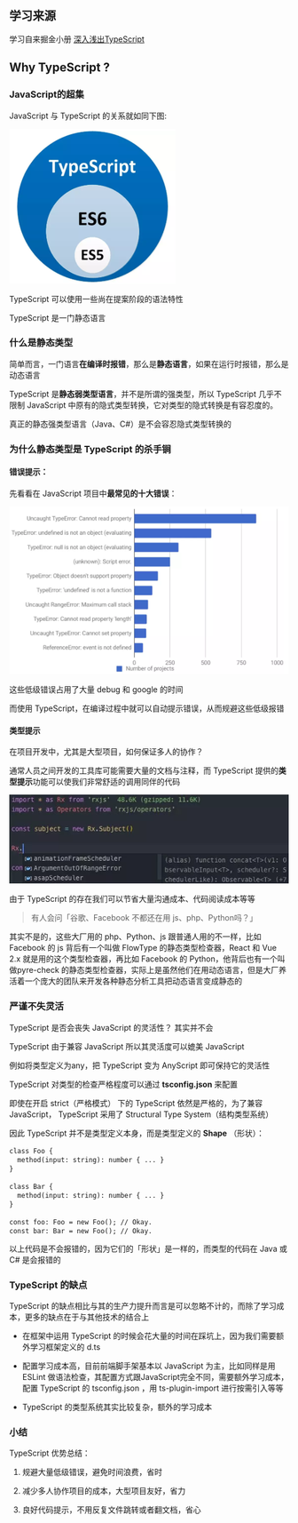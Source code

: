 ## 学习来源

学习自来掘金小册 [深入浅出TypeScript](https://juejin.im/book/5da08714518825520e6bb810)

## Why TypeScript ?

### JavaScript的超集

JavaScript 与 TypeScript 的关系就如同下图:

![Alt text](imgs/01-01.png)

TypeScript 可以使用一些尚在提案阶段的语法特性

TypeScript 是一门静态语言

### 什么是静态类型

简单而言，一门语言**在编译时报错**，那么是**静态语言**，如果在运行时报错，那么是动态语言

TypeScript 是**静态弱类型语言**，并不是所谓的强类型，所以 TypeScript 几乎不限制 JavaScript 中原有的隐式类型转换，它对类型的隐式转换是有容忍度的。

真正的静态强类型语言（Java、C#）是不会容忍隐式类型转换的

### 为什么静态类型是 TypeScript 的杀手锏

#### 错误提示：

先看看在 JavaScript 项目中**最常见的十大错误**：

![Alt text](imgs/01-02.png)

这些低级错误占用了大量 debug 和 google 的时间

而使用 TypeScript，在编译过程中就可以自动提示错误，从而规避这些低级报错

#### 类型提示

在项目开发中，尤其是大型项目，如何保证多人的协作？

通常人员之间开发的工具库可能需要大量的文档与注释，而 TypeScript 提供的**类型提示**功能可以使我们非常舒适的调用同伴的代码

![Alt text](imgs/01-03.png)

由于 TypeScript 的存在我们可以节省大量沟通成本、代码阅读成本等等

> 有人会问「谷歌、Facebook 不都还在用 js、php、Python吗？」

其实不是的，这些大厂用的 php、Python、js 跟普通人用的不一样，比如 Facebook 的 js 背后有一个叫做 FlowType 的静态类型检查器，React 和 Vue 2.x 就是用的这个类型检查器，再比如 Facebook 的 Python，他背后也有一个叫做pyre-check 的静态类型检查器，实际上是虽然他们在用动态语言，但是大厂养活着一个庞大的团队来开发各种静态分析工具把动态语言变成静态的

### 严谨不失灵活

TypeScript 是否会丧失 JavaScript 的灵活性？ 其实并不会

TypeScript 由于兼容 JavaScript 所以其灵活度可以媲美 JavaScript

例如将类型定义为any，把 TypeScript 变为 AnyScript 即可保持它的灵活性

TypeScript 对类型的检查严格程度可以通过 **tsconfig.json** 来配置

即使在开启 strict（严格模式） 下的 TypeScript 依然是严格的，为了兼容 JavaScript， TypeScript 采用了 Structural Type System（结构类型系统）

因此 TypeScript 并不是类型定义本身，而是类型定义的 **Shape** （形状）：

    class Foo {
      method(input: string): number { ... }
    }
    
    class Bar {
      method(input: string): number { ... }
    }
    
    const foo: Foo = new Foo(); // Okay.
    const bar: Bar = new Foo(); // Okay.
    
以上代码是不会报错的，因为它们的「形状」是一样的，而类型的代码在 Java 或 C# 是会报错的

### TypeScript 的缺点

TypeScript 的缺点相比与其的生产力提升而言是可以忽略不计的，而除了学习成本，更多的缺点在于与其他技术的结合上

- 在框架中运用 TypeScript 的时候会花大量的时间在踩坑上，因为我们需要额外学习框架定义的 d.ts

- 配置学习成本高，目前前端脚手架基本以 JavaScript 为主，比如同样是用 ESLint 做语法检查，其配置方式跟JavaScript完全不同，需要额外学习成本，配置 TypeScript 的 tsconfig.json ，用 ts-plugin-import 进行按需引入等等

- TypeScript 的类型系统其实比较复杂，额外的学习成本

### 小结

TypeScript 优势总结：

1. 规避大量低级错误，避免时间浪费，省时

2. 减少多人协作项目的成本，大型项目友好，省力

3. 良好代码提示，不用反复文件跳转或者翻文档，省心
